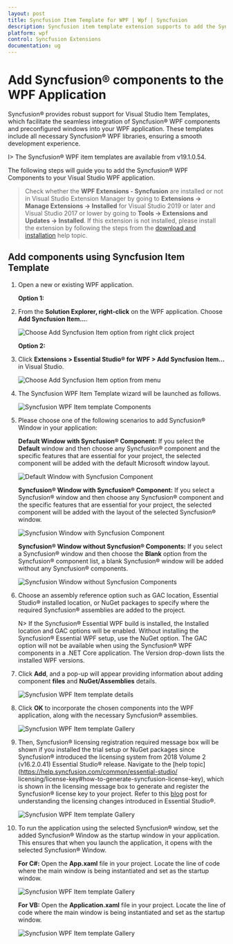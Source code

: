 ```yaml
---
layout: post
title: Syncfusion Item Template for WPF | Wpf | Syncfusion
description: Syncfusion item template extension supports to add the Syncfusion WPF Window into WPF application with add Syncfusion WPF references.
platform: wpf
control: Syncfusion Extensions
documentation: ug
---
```



# Add Syncfusion® components to the WPF Application

Syncfusion® provides robust support for Visual Studio Item Templates, which facilitate the seamless integration of Syncfusion® WPF components and preconfigured windows into your WPF application. These templates include all necessary Syncfusion® WPF libraries, ensuring a smooth development experience.

I> The Syncfusion® WPF item templates are available from v19.1.0.54. 

The following steps will guide you to add the Syncfusion® WPF Components to your Visual Studio WPF application.

> Check whether the **WPF Extensions - Syncfusion** are installed or not in Visual Studio Extension Manager by going to **Extensions -> Manage Extensions -> Installed** for Visual Studio 2019 or later and Visual Studio 2017 or lower by going to **Tools -> Extensions and Updates -> Installed**. If this extension is not installed, please install the extension by following the steps from the [download and installation](https://help.syncfusion.com/wpf/visual-studio-integration/download-and-installation) help topic.

## Add components using Syncfusion Item Template

1.	Open a new or existing WPF application.

	**Option 1:**

2.	From the **Solution Explorer, right-click** on the WPF application. Choose **Add Syncfusion Item...**.

	![Choose Add Syncfusion Item option from right click project](Add-Item-images/Add-syncfusion-item.png)

	**Option 2:**

3.	Click **Extensions > Essential Studio® for WPF > Add Syncfusion Item…** in Visual Studio.

	![Choose Add Syncfusion Item option from menu](Add-Item-images/Add-item.png)


4.	The Syncfusion WPF Item Template wizard will be launched as follows.

	![Syncfusion WPF Item template Components](Add-Item-images/Default-Window-with-Syncfusion-Component.png)

5.	Please choose one of the following scenarios to add Syncfusion® Window in your application:

    **Default Window with Syncfusion® Component:** If you select the **Default** window and then choose any Syncfusion® component and the specific features that are essential for your project, the selected component will be added with the default Microsoft window layout.

	![Default Window with Syncfusion Component](Add-Item-images/Default-Window-with-Syncfusion-Component.png)

    **Syncfusion® Window with Syncfusion® Component:** If you select a Syncfusion® window and then choose any Syncfusion® component and the specific features that are essential for your project, the selected component will be added with the layout of the selected Syncfusion® window.

	![Syncfusion Window with Syncfusion Component](Add-Item-images/Syncfusion-Window-with-Syncfusion-Component.png)

    **Syncfusion® Window without Syncfusion® Components:** If you select a Syncfusion® window and then choose the **Blank** option from the Syncfusion® component list, a blank Syncfusion® window will be added without any Syncfusion® components.

	![Syncfusion Window without Syncfusion Components](Add-Item-images/Syncfusion-Window-without-Syncfusion-Components.png) 

6.	Choose an assembly reference option such as GAC location, Essential Studio® installed location, or NuGet packages to specify where the required Syncfusion® assemblies 	are added to the project.

	N> If the Syncfusion® Essential WPF build is installed, the Installed location and GAC options will be enabled. Without installing the Syncfusion® Essential WPF setup, use the NuGet option. The GAC option will not be available when using the Syncfusion® WPF components in a .NET Core application. The Version drop-down lists the installed WPF versions.

7.  Click **Add**, and a pop-up will appear providing information about adding component **files** and **NuGet/Assemblies** details.

	![Syncfusion WPF Item template details](Add-Item-images/Add-syncfusion-item-3.png)	

8.	Click **OK** to incorporate the chosen components into the WPF application, along with the necessary Syncfusion® assemblies.

	![Syncfusion WPF Item template Gallery](Add-Item-images/Add-syncfusion-item-details.png)

9.	Then, Syncfusion® licensing registration required message box will be shown if you installed the trial setup or NuGet packages since Syncfusion® introduced the 			licensing system from 2018 Volume 2 (v16.2.0.41) Essential Studio® release. Navigate to the [help topic](https://help.syncfusion.com/common/essential-studio/			licensing/license-key#how-to-generate-syncfusion-license-key), which is shown in the licensing message box to generate and register the Syncfusion® license key to 		your project. Refer to this [blog](https://blog.syncfusion.com/post/Whats-New-in-2018-Volume-2-Licensing-Changes-in-the-1620x-Version-of-Essential-Studio.aspx) post 	 for understanding the licensing changes introduced in Essential Studio®.

    ![Syncfusion WPF Item template Gallery](Add-Item-images/LicensePage.png)

10. To run the application using the selected Syncfusion® window, set the added Syncfusion® Window as the startup window in your application. This ensures that when you launch the application, it opens with the selected Syncfusion® Window.

	**For C#:** Open the **App.xaml** file in your project. Locate the line of code where the main window is being instantiated and set as the startup window.

	![Syncfusion WPF Item template Gallery](Add-Item-images/Window-Change-CSharp.png)

	**For VB:**  Open the **Application.xaml** file in your project. Locate the line of code where the main window is being instantiated and set as the startup window.

	![Syncfusion WPF Item template Gallery](Add-Item-images/Window-Change-VB.png)	